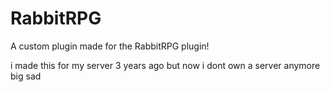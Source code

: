 # RabbitRPG
A custom plugin made for the RabbitRPG plugin!

i made this for my server 3 years ago
but now i dont own a server anymore
big sad
